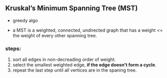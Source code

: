 ## Kruskal’s Minimum Spanning Tree (MST)

- greedy algo

- a MST is a weighted, connected, undirected graph that has a weight <= the weight of every other spanning tree.

### steps:
1. sort all edges in non-decreading order of weight.
2. select the smallest weighted edge, **if the edge doesn't form a cycle**.
3. repeat the last step until all vertices are in the spaning tree.